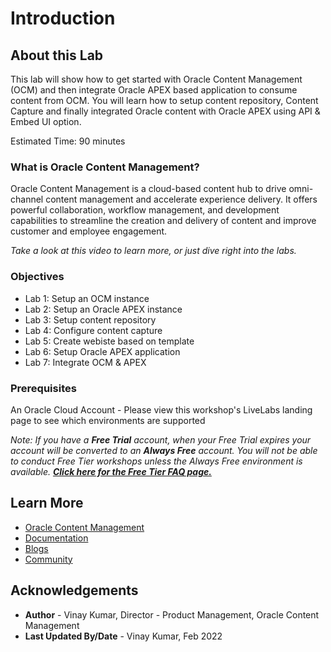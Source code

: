 # Introduction

## About this Lab

This lab will show how to get started with Oracle Content Management (OCM) and then integrate Oracle APEX based application to consume content from OCM. You will learn how to setup content repository, Content Capture and finally integrated Oracle content with Oracle APEX using API & Embed UI option.


Estimated Time: 90 minutes


### What is Oracle Content Management?

Oracle Content Management is a cloud-based content hub to drive omni-channel content management and accelerate experience delivery. It offers powerful collaboration, workflow management, and development capabilities to streamline the creation and delivery of content and improve customer and employee engagement.

*Take a look at this video to learn more, or just dive right into the labs.*

  [](youtube:FVpVX51IqnE)


### Objectives

* Lab 1: Setup an OCM instance
* Lab 2: Setup an Oracle APEX instance
* Lab 3: Setup content repository
* Lab 4: Configure content capture
* Lab 5: Create webiste based on template
* Lab 6: Setup Oracle APEX application
* Lab 7: Integrate OCM & APEX


### Prerequisites

An Oracle Cloud Account - Please view this workshop's LiveLabs landing page to see which environments are supported

*Note: If you have a **Free Trial** account, when your Free Trial expires your account will be converted to an **Always Free** account. You will not be able to conduct Free Tier workshops unless the Always Free environment is available. **[Click here for the Free Tier FAQ page.](https://www.oracle.com/cloud/free/faq.html)***


## Learn More
- [Oracle Content Management](https://www.oracle.com/in/content-management/)
- [Documentation](https://docs.oracle.com/en/cloud/paas/content-cloud/index.html)
- [Blogs](https://blogs.oracle.com/content-management/)
- [Community](https://community.oracle.com/customerconnect/categories/oci-content-management)

## Acknowledgements
* **Author** - Vinay Kumar, Director - Product Management, Oracle Content Management
* **Last Updated By/Date** - Vinay Kumar, Feb 2022
